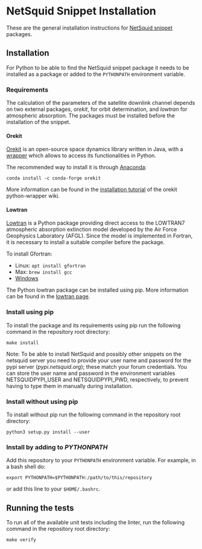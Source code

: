 NetSquid Snippet Installation
=============================

These are the general installation instructions for [NetSquid snippet](https://netsquid.org/snippets) packages.

Installation
------------

For Python to be able to find the NetSquid snippet package it needs to be installed as a package or added to the `PYTHONPATH` environment variable.

### Requirements

The calculation of the parameters of the satellite downlink channel depends on two external packages, *orekit*, for orbit determination, and *lowtran* for atmospheric absorption. The packages must be installed before the installation of the snippet.

#### Orekit

[Orekit](https://www.orekit.org/) is an open-source space dynamics library written in Java, with a [wrapper](https://gitlab.orekit.org/orekit-labs/python-wrapper) which allows to access its functionalities in Python.

The recommended way to install it is through [Anaconda](https://docs.continuum.io/anaconda/install/):

```shell
conda install -c conda-forge orekit
```

More information can be found in the [installation tutorial](https://gitlab.orekit.org/orekit-labs/python-wrapper/-/wikis/installation) of the orekit python-wrapper wiki.

#### Lowtran

[Lowtran](https://pypi.org/project/lowtran/) is a Python package providing direct access to the LOWTRAN7 atmospheric absorption extinction model developed by the Air Force Geophysics Laboratory (AFGL). Since the model is implemented in Fortran, it is necessary to install a suitable compiler before the package.

To install Gfortran:
* Linux: `apt install gfortran`
* Max: `brew install gcc`
* [Windows](https://www.scivision.dev/windows-gcc-gfortran-cmake-make-install/)

The Python lowtran package can be installed using pip. More information can be found in the [lowtran page](https://pypi.org/project/lowtran/).

### Install using pip

To install the package and its requirements using pip run the following command in the repository root directory:

```shell
make install
```

Note: To be able to install NetSquid and possibly other snippets on the netsquid server you need to provide your user name and password for the pypi server (*pypi.netsquid.org*); these match your forum credentials. You can store the user name and password in the environment variables NETSQUIDPYPI_USER and NETSQUIDPYPI_PWD, respectively, to prevent having to type them in manually during installation.

### Install without using pip

To install without pip run the following command in the repository root directory:

```shell
python3 setup.py install --user
```

### Install by adding to _PYTHONPATH_

Add this repository to your `PYTHONPATH` environment variable.
For example, in a bash shell do:

```shell
export PYTHONPATH=$PYTHONPATH:/path/to/this/repository
```

or add this line to your `$HOME/.bashrc`.

Running the tests
-----------------

To run all of the available unit tests including the linter, run the following command in the repository root directory:

```shell
make verify
```
